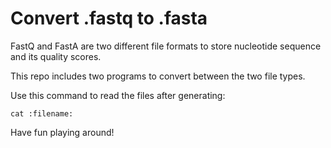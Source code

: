 # Convert .fastq to .fasta

FastQ and FastA are two different file formats to store nucleotide sequence and its quality scores. 

This repo includes two programs to convert between the two file types.

Use this command to read the files after generating:

``cat :filename:``

Have fun playing around!
